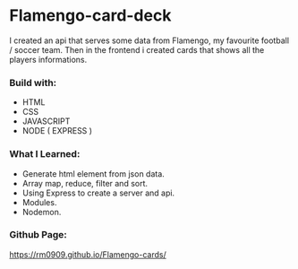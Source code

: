 # Flamengo-card-deck
I created an api that serves some data from Flamengo, my favourite football / soccer team.
Then in the frontend i created cards that shows all the players informations.

### Build with:
- HTML
- CSS
- JAVASCRIPT
- NODE ( EXPRESS )

### What I Learned:
- Generate html element from json data.
- Array map, reduce, filter and sort.
- Using Express to create a server and api.
- Modules.
- Nodemon.

### Github Page:
https://rm0909.github.io/Flamengo-cards/
